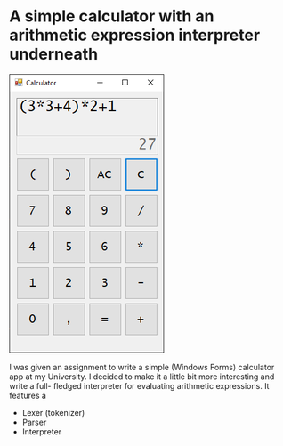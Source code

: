 # A simple calculator with an arithmetic expression interpreter underneath
![screenshot](Media/screenshot.png)

I was given an assignment to write a simple (Windows Forms) calculator app at my
University. I decided to make it a little bit more interesting and write a full-
fledged interpreter for evaluating arithmetic expressions.
It features a
- Lexer (tokenizer)
- Parser
- Interpreter
